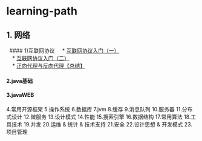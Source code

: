 ﻿# learning-path

## 1. 网络
&nbsp;&nbsp;#### 1)互联网协议
&nbsp;&nbsp;&nbsp;&nbsp;* [互联网协议入门（一）](http://www.ruanyifeng.com/blog/2012/05/internet_protocol_suite_part_i.html)<br>
&nbsp;&nbsp;&nbsp;&nbsp;* [互联网协议入门（二）](http://www.ruanyifeng.com/blog/2012/06/internet_protocol_suite_part_ii.html)<br>
&nbsp;&nbsp;&nbsp;&nbsp;* [正向代理与反向代理【总结】](https://www.cnblogs.com/Anker/p/6056540.html)<br>

#### 2.java基础
#### 3.javaWEB
4.常用开源框架
5.操作系统
6.数据库
7.jvm
8.缓存
9.消息队列
10.服务器
11.分布式设计
12.微服务
13.设计模式
14.性能
15.搜索引擎
16.数据结构
17.常用算法
18.工具技术
19.并发
20.运维 & 统计 & 技术支持
21.安全
22.设计思想 & 开发模式
23.项目管理
